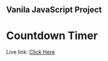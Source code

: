 ## Vanila JavaScript Project

# Countdown Timer
Live link: <a href="https://countdown-timer-nh.netlify.app/">Click Here</a>
